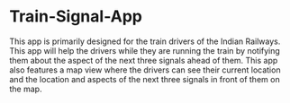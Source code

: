 # Train-Signal-App
This app is primarily designed for the train drivers of the Indian Railways. This app will help the drivers while they are running the train by notifying them about the aspect of the next three signals ahead of them. This app also features a map view where the drivers can see their current location and the location and aspects of the next three signals in front of them on the map. 
